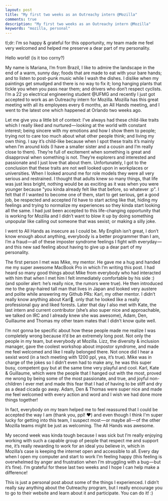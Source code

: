 ```yaml
---
layout: post
title: "My first two weeks as an Outreachy intern @Mozilla"
comments: true
description: "My first two weeks as an Outreachy intern @Mozilla"
keywords: "mozilla, personal"
---
```


tl;dr: I’m so happy & grateful for this opportunity, my team made me feel very welcomed and helped me preserve a dear part of my personality.

Hello world!
(is it too corny?)

My name is Mariana, I’m from Brazil, I like to admire the landscape in the end of a warm, sunny day; foods that are made to eat with your bare hands; and to listen to post-punk music while I wash the dishes. I dislike when my paintings get smudged and there is no way to fix it; long hanging plants that tickle you when you pass near them; and drivers who don’t respect cyclists. I’m a 22 yo electrical engineering student @UFMG and recently I just got accepted to work as an Outreachy intern for Mozilla. Mozilla has this great meeting with all its employees every 6 months, an All Hands meeting, and I went to the latest one which happened at Orlando two weeks ago.

Let me give you a little bit of context: I've always had these child-like traits which I really liked and nurtured — looking at the world with constant interest; being sincere with my emotions and how I show them to people; trying not to care too much about what other people think; and living my own thing. I say it’s child-like because when I spot these traits it’s mainly when I’m around kids (I have a smaller sister and a cousin and I’m really close to them). They’re full of excitement when something is great and disapproval when something is not. They’re explorers and interested and passionate and I just love that about them. Unfortunately, I got to the conclusion that these traits are not well looked upon in workplaces or universities. When I looked around me for role models they were all very serious and restrained. I thought that adults knew so many things, that life was just less bright, nothing would be as exciting as it was when you were younger because "you kinda already felt like that before, so whatever :p". I felt that if I wanted to become one of them, start to get serious, get a good job, be respected and accepted I’d have to start acting like that, hiding my feelings and trying to normalize my experiences so they kinda start looking all the same. I had just been accepted to this life-changing opportunity that is working for Mozilla and I didn’t want to blow it up by doing something unpopular like calling out someone that was sexist; or making a silly joke.

I went to All Hands as insecure as I could be. My English isn’t great, I don’t know enough about anything, everybody is a better programmer than I am, I’m a fraud — all of these imposter syndrome feelings I fight with everyday — and this new sad feeling about having to give up a dear part of my personality.

The first person I met was Mike, my mentor. He gave me a hug and handed me my super awesome MacBook Pro in which I’m writing this post. I had heard so many good things about Mike from everybody who had interacted with him that when I met him I felt immediately comfortable by his side :) (and spoiler alert: he’s really nice, the rumors were true). He then introduced me to the gray-haired tall man that lives in Japan and looked very austere and polite while answering my Github PRs: Karl, my other mentor. I didn’t really know anything about Karl🐄, only that he looked like a really professional guy and liked forests. Later that day I also met with Kate, the last intern and current contributor (she’s also super nice and approachable, we talked on IRC and I already knew she was awesome), Adam, Den, Guillaume and Thomas my other team mates that I didn’t know quite well.

I’m not gonna be specific about how these people made me realize I was completely wrong because it’d be an extremely long post. Not only the people in my team, but everybody at Mozilla. Lizz, the diversity & inclusion manager, gave the coolest workshop about impostor syndrome, and made me feel welcomed and like I really belonged there. Not once did I hear a sexist word (in a tech meeting with 1200 ppl, yea, it’s true). Mike was in charge of the jokes so I didn’t even had to make any, he was this super busy, competent guy but at the same time very playful and cool. Karl, Kate & Guillaume, which were the people that I hanged out with the most, proved me wrong by being some of the most passionate, and true, and joyful non-children I ever met and made this fear that I had of having to be stiff and dry as a dead cicada go away. Adam, Den & Thomas were super nice and made me feel welcomed with every action and word and I wish we had done more things together!

In fact, everybody on my team helped me to feel reassured that I could be accepted the way I am (thank you, ppl! ❤) and even though I think I'm super lucky for getting into this team, I suspect most — or maybe all — of the other Mozilla teams might be just as welcoming. The All Hands was awesome.

My second week was kinda tough because I was sick but I’m really enjoying working with such a capable group of people that respect me and support me, it’s really rewarding to work for an ideal you believe in, which in Mozilla’s case is keeping the internet open and accessible to all. Every day when I open my computer and start to work I’m feeling happy (this feeling is overwhelmed by anger and frustration when I’m struggling with a bug — but it’s fine). I’m grateful for these last two weeks and I hope I can help make a difference!

This is just a personal post about some of the things I experienced. I didn’t really say anything about the Outreachy program, but I really encourage you to go to their website and learn about it and participate. You can do it! :)